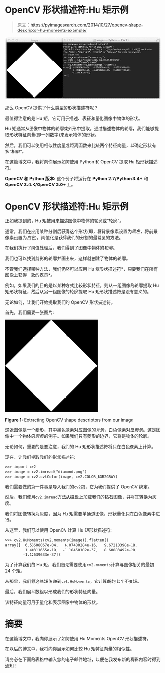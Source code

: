 # OpenCV 形状描述符:Hu 矩示例

> 原文：<https://pyimagesearch.com/2014/10/27/opencv-shape-descriptor-hu-moments-example/>

[![OpenCV Shape Descriptors](img/b6935876cffc3b3f54f3ddfb38c073a7.png)](https://pyimagesearch.com/wp-content/uploads/2014/05/opencv-shape-descriptors.png)

那么 OpenCV 提供了什么类型的形状描述符呢？

最值得注意的是 Hu 矩，它可用于描述、表征和量化图像中物体的形状。

Hu 矩通常从图像中物体的轮廓或外形中提取。通过描述物体的轮廓，我们能够提取形状特征向量(即一列数字)来表示物体的形状。

然后，我们可以使用相似性度量或距离函数来比较两个特征向量，以确定形状有多“相似”。

在这篇博文中，我将向你展示如何使用 Python 和 OpenCV 提取 Hu 矩形状描述符。

**OpenCV 和 Python 版本:**
这个例子将运行在 **Python 2.7/Python 3.4+** 和 **OpenCV 2.4.X/OpenCV 3.0+** 上。

# OpenCV 形状描述符:Hu 矩示例

正如我提到的，Hu 矩被用来描述图像中物体的轮廓或“轮廓”。

通常，我们在应用某种分割后获得这个形状(即，将背景像素设置为*黑色*，将前景像素设置为*白色*)。阈值化是获得我们的分割的最常见的方法。

在我们执行了阈值处理后，我们得到了图像中物体的*轮廓*。

我们也可以找到剪影的轮廓并画出来，这样就创建了物体的轮廓。

不管我们选择哪种方法，我们仍然可以应用 Hu 矩形状描述符*，只要我们在所有图像上获得一致的表示*。

例如，如果我们的目的是以某种方式比较形状特征，则从一组图像的轮廓提取 Hu 矩形状特征，然后从另一组图像的轮廓提取 Hu 矩形状描述符是没有意义的。

无论如何，让我们开始提取我们的 OpenCV 形状描述符。

首先，我们需要一张图片:

[![Figure 1: Extracting OpenCV shape descriptors from our image](img/eb15a380810e55e41f855cb6bc71c40c.png)](https://pyimagesearch.com/wp-content/uploads/2014/05/diamond.png)

**Figure 1:** Extracting OpenCV shape descriptors from our image

这张图像是一个菱形，其中黑色像素对应图像的*背景*，白色像素对应*前景*。这是图像中一个物体的*剪影*的例子。如果我们只有菱形的边界，它将是物体的轮廓。

无论如何，重要的是要注意，我们的 Hu 矩形状描述符将只在白色像素上计算。

现在，让我们提取我们的形状描述符:

```
>>> import cv2
>>> image = cv2.imread("diamond.png")
>>> image = cv2.cvtColor(image, cv2.COLOR_BGR2GRAY)

```

我们需要做的第一件事是导入我们的`cv2`包，它为我们提供了 OpenCV 绑定。

然后，我们使用`cv2.imread`方法从磁盘上加载我们的钻石图像，并将其转换为灰度。

我们将图像转换为灰度，因为 Hu 矩需要单通道图像，形状量化只在白色像素中进行。

从这里，我们可以使用 OpenCV 计算 Hu 矩形状描述符:

```
>>> cv2.HuMoments(cv2.moments(image)).flatten()
array([  6.53608067e-04,   6.07480284e-16,   9.67218398e-18,
         1.40311655e-19,  -1.18450102e-37,   8.60883492e-28,
        -1.12639633e-37])

```

为了计算我们的 Hu 矩，我们首先需要使用`cv2.moments`计算与图像相关的最初 24 个矩。

从那里，我们将这些矩传递到`cv2.HuMoments`，它计算胡的七个不变矩。

最后，我们展平数组以形成我们的形状特征向量。

该特征向量可用于量化和表示图像中物体的形状。

# 摘要

在这篇博文中，我向你展示了如何使用 Hu Moments OpenCV 形状描述符。

在以后的博文中，我将向你展示如何比较 Hu 矩特征向量的相似性。

请务必在下面的表格中输入您的电子邮件地址，以便在我发布新的精彩内容时得到通知！